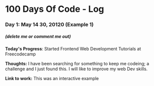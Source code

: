 # 100 Days Of Code - Log

### Day 1: May 14 30, 20120 (Example 1)
##### (delete me or comment me out)

**Today's Progress**: Started Frontend Web Development Tutorials at Freecodecamp

**Thoughts:** I have been searching for something to keep me codeing; a challenge and I just found this. 
I will like to improve my web Dev skills.

**Link to work:** This was an interactive example
